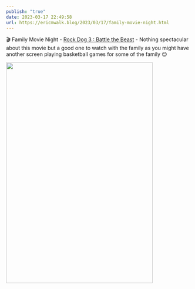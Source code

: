 ```yaml
---
publish: "true"
date: 2023-03-17 22:49:58
url: https://ericmwalk.blog/2023/03/17/family-movie-night.html
---
```

🎬 Family Movie Night - [Rock Dog 3 : Battle the Beast](https://www.imdb.com/title/tt11207270/) - Nothing spectacular about this movie but a good one to watch with the family as you might have another screen playing basketball games for some of the family 😉


<img src="uploads/2023/81c603e2ac.jpg" width="399" height="600" alt="">